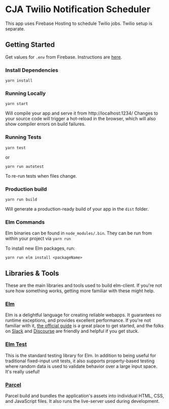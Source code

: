# CJA Twilio Notification Scheduler

This app uses Firebase Hosting to schedule Twilio jobs. Twilio setup is separate.

## Getting Started

Get values for `.env` from Firebase. Instructions are [here](https://firebase.google.com/docs/web/setup?authuser=0#add-sdks-initialize).

### Install Dependencies

`yarn install`

### Running Locally

`yarn start`

Will compile your app and serve it from http://localhost:1234/
Changes to your source code will trigger a hot-reload in the browser, which
will also show compiler errors on build failures.

### Running Tests

`yarn test`

or

`yarn run autotest`

To re-run tests when files change.

### Production build

`yarn run build`

Will generate a production-ready build of your app in the `dist` folder.

### Elm Commands

Elm binaries can be found in `node_modules/.bin`. They can be run from within
your project via `yarn run`

To install new Elm packages, run:

`yarn run elm install <packageName>`

## Libraries & Tools

These are the main libraries and tools used to build elm-client. If you're not
sure how something works, getting more familiar with these might help.

### [Elm](https://elm-lang.org)

Elm is a delightful language for creating reliable webapps. It guarantees no
runtime exceptions, and provides excellent performance. If you're not familiar
with it, [the official guide](https://guide.elm-lang.org) is a great place to get
started, and the folks on [Slack](https://elmlang.herokuapp.com) and
[Discourse](https://discourse.elm-lang.org) are friendly and helpful if you get
stuck.

### [Elm Test](https://package.elm-lang.org/packages/elm-exploration/test/latest)

This is the standard testing library for Elm. In addition to being useful for
traditional fixed-input unit tests, it also supports property-based testing
where random data is used to validate behavior over a large input space. It's
really useful!

### [Parcel](https://parceljs.org)

Parcel build and bundles the application's assets into individual HTML, CSS, and
JavaScript files. It also runs the live-server used during development.
